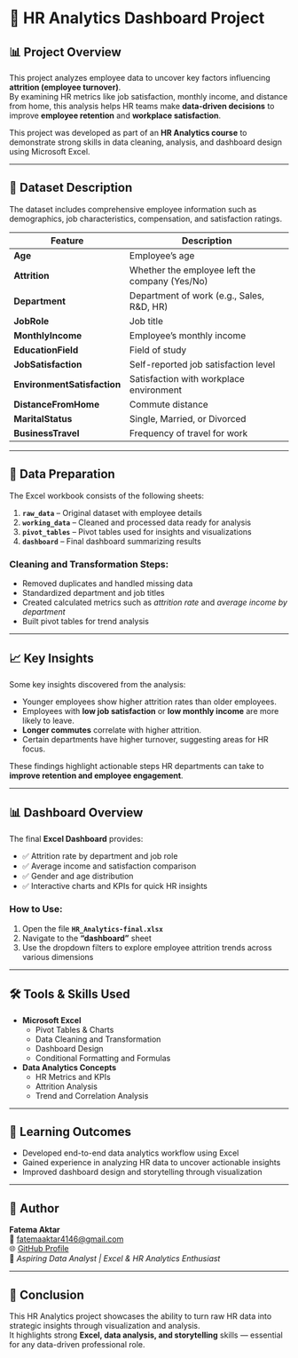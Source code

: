 # 💼 HR Analytics Dashboard Project

## 📊 Project Overview
This project analyzes employee data to uncover key factors influencing **attrition (employee turnover)**.  
By examining HR metrics like job satisfaction, monthly income, and distance from home, this analysis helps HR teams make **data-driven decisions** to improve **employee retention** and **workplace satisfaction**.

This project was developed as part of an **HR Analytics course** to demonstrate strong skills in data cleaning, analysis, and dashboard design using Microsoft Excel.

---

## 🧾 Dataset Description
The dataset includes comprehensive employee information such as demographics, job characteristics, compensation, and satisfaction ratings.

| Feature | Description |
|----------|--------------|
| **Age** | Employee’s age |
| **Attrition** | Whether the employee left the company (Yes/No) |
| **Department** | Department of work (e.g., Sales, R&D, HR) |
| **JobRole** | Job title |
| **MonthlyIncome** | Employee’s monthly income |
| **EducationField** | Field of study |
| **JobSatisfaction** | Self-reported job satisfaction level |
| **EnvironmentSatisfaction** | Satisfaction with workplace environment |
| **DistanceFromHome** | Commute distance |
| **MaritalStatus** | Single, Married, or Divorced |
| **BusinessTravel** | Frequency of travel for work |

---

## 🧹 Data Preparation
The Excel workbook consists of the following sheets:

1. **`raw_data`** – Original dataset with employee details  
2. **`working_data`** – Cleaned and processed data ready for analysis  
3. **`pivot_tables`** – Pivot tables used for insights and visualizations  
4. **`dashboard`** – Final dashboard summarizing results  

### Cleaning and Transformation Steps:
- Removed duplicates and handled missing data  
- Standardized department and job titles  
- Created calculated metrics such as *attrition rate* and *average income by department*  
- Built pivot tables for trend analysis  

---

## 📈 Key Insights
Some key insights discovered from the analysis:
- Younger employees show higher attrition rates than older employees.  
- Employees with **low job satisfaction** or **low monthly income** are more likely to leave.  
- **Longer commutes** correlate with higher attrition.  
- Certain departments have higher turnover, suggesting areas for HR focus.  

These findings highlight actionable steps HR departments can take to **improve retention and employee engagement**.

---

## 📊 Dashboard Overview
The final **Excel Dashboard** provides:
- ✅ Attrition rate by department and job role  
- ✅ Average income and satisfaction comparison  
- ✅ Gender and age distribution  
- ✅ Interactive charts and KPIs for quick HR insights  

### How to Use:
1. Open the file **`HR_Analytics-final.xlsx`**  
2. Navigate to the **“dashboard”** sheet  
3. Use the dropdown filters to explore employee attrition trends across various dimensions  

---

## 🛠️ Tools & Skills Used
- **Microsoft Excel**
  - Pivot Tables & Charts  
  - Data Cleaning and Transformation  
  - Dashboard Design  
  - Conditional Formatting and Formulas  
- **Data Analytics Concepts**
  - HR Metrics and KPIs  
  - Attrition Analysis  
  - Trend and Correlation Analysis  

---

## 🎯 Learning Outcomes
- Developed end-to-end data analytics workflow using Excel  
- Gained experience in analyzing HR data to uncover actionable insights  
- Improved dashboard design and storytelling through visualization  

---

## 👤 Author
**Fatema Aktar**  
📧 [fatemaaktar4146@gmail.com](mailto:fatemaaktar4146@gmail.com)  
🌐 [GitHub Profile](https://github.com/fatema-aktar)  
💼 *Aspiring Data Analyst | Excel & HR Analytics Enthusiast*

---

## 🏁 Conclusion
This HR Analytics project showcases the ability to turn raw HR data into strategic insights through visualization and analysis.  
It highlights strong **Excel, data analysis, and storytelling** skills — essential for any data-driven professional role.

